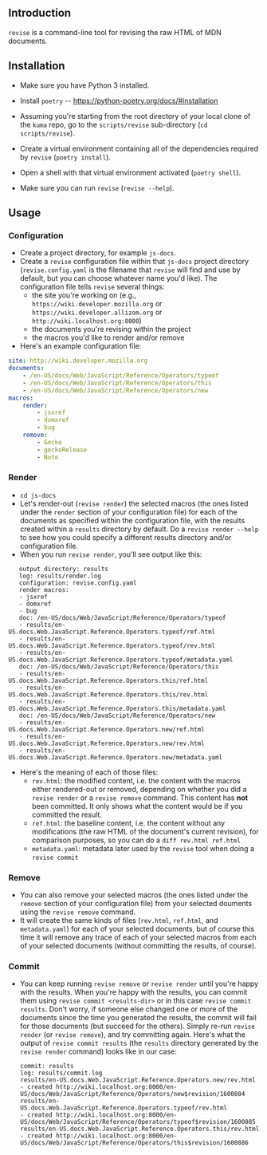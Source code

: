 ## Introduction

`revise` is a command-line tool for revising the raw HTML of MDN documents.

## Installation

- Make sure you have Python 3 installed.
- Install `poetry` -- https://python-poetry.org/docs/#installation

- Assuming you're starting from the root directory of your local clone of the `kuma` repo, go to the `scripts/revise` sub-directory (`cd scripts/revise`).
- Create a virtual environment containing all of the dependencies required by `revise` (`poetry install`).
- Open a shell with that virtual environment activated (`poetry shell`).
- Make sure you can run `revise` (`revise --help`).

## Usage

### Configuration
- Create a project directory, for example `js-docs`.
- Create a `revise` configuration file within that `js-docs` project directory (`revise.config.yaml` is the filename that `revise` will find and use by default, but you can choose whatever name you'd like). The configuration file tells `revise` several things:
   - the site you're working on (e.g., `https://wiki.developer.mozilla.org` or `https://wiki.developer.allizom.org` or `http://wiki.localhost.org:8000`)
   - the documents you're revising within the project
   - the macros you'd like to render and/or remove
- Here's an example configuration file:
```yaml
site: http://wiki.developer.mozilla.org
documents:
    - /en-US/docs/Web/JavaScript/Reference/Operators/typeof
    - /en-US/docs/Web/JavaScript/Reference/Operators/this
    - /en-US/docs/Web/JavaScript/Reference/Operators/new
macros:
    render:
        - jsxref
        - domxref
        - bug
    remove:
        - Gecko
        - geckoRelease
        - Note
```

### Render
- `cd js-docs`
- Let's render-out (`revise render`) the selected macros (the ones listed under the `render` section of your configuration file) for each of the documents as specified within the configuration file, with the results created within a `results` directory by default. Do a `revise render --help` to see how you could specify a different results directory and/or configuration file.
- When you run `revise render`, you'll see output like this:
```
   output directory: results
   log: results/render.log
   configuration: revise.config.yaml
   render macros:
   - jsxref
   - domxref
   - bug
   doc: /en-US/docs/Web/JavaScript/Reference/Operators/typeof
   - results/en-US.docs.Web.JavaScript.Reference.Operators.typeof/ref.html
   - results/en-US.docs.Web.JavaScript.Reference.Operators.typeof/rev.html
   - results/en-US.docs.Web.JavaScript.Reference.Operators.typeof/metadata.yaml
   doc: /en-US/docs/Web/JavaScript/Reference/Operators/this
   - results/en-US.docs.Web.JavaScript.Reference.Operators.this/ref.html
   - results/en-US.docs.Web.JavaScript.Reference.Operators.this/rev.html
   - results/en-US.docs.Web.JavaScript.Reference.Operators.this/metadata.yaml
   doc: /en-US/docs/Web/JavaScript/Reference/Operators/new
   - results/en-US.docs.Web.JavaScript.Reference.Operators.new/ref.html
   - results/en-US.docs.Web.JavaScript.Reference.Operators.new/rev.html
   - results/en-US.docs.Web.JavaScript.Reference.Operators.new/metadata.yaml
   ```
- Here's the meaning of each of those files:
   - `rev.html`: the modified content, i.e. the content with the macros either rendered-out or removed, depending on whether you did a `revise render` or a `revise remove` command. This content has **not** been committed. It only shows what the content would be if you committed the result.
   - `ref.html`: the baseline content, i.e. the content without any modifications (the raw HTML of the document's current revision), for comparison purposes, so you can do a `diff rev.html ref.html`
   - `metadata.yaml`: metadata later used by the `revise` tool when doing a `revise commit`

### Remove

- You can also remove your selected macros (the ones listed under the `remove` section of your configuration file) from your selected douments using the `revise remove` command.
- It will create the same kinds of files (`rev.html`, `ref.html`, and `metadata.yaml`) for each of your selected documents, but of course this time it will remove any trace of each of your selected macros from each of your selected documents (without committing the results, of course).

### Commit

- You can keep running `revise remove` or `revise render` until you're happy with the results. When you're happy with the results, you can commit them using `revise commit <results-dir>` or in this case `revise commit results`. Don't worry, if someone else changed one or more of the documents since the time you generated the results, the commit will fail for those documents (but succeed for the others). Simply re-run `revise render` (or `revise remove`), and try committing again. Here's what the output of `revise commit results` (the `results` directory generated by the `revise render` command) looks like in our case:
   ```
   commit: results
   log: results/commit.log
   results/en-US.docs.Web.JavaScript.Reference.Operators.new/rev.html
   - created http://wiki.localhost.org:8000/en-US/docs/Web/JavaScript/Reference/Operators/new$revision/1600884
   results/en-US.docs.Web.JavaScript.Reference.Operators.typeof/rev.html
   - created http://wiki.localhost.org:8000/en-US/docs/Web/JavaScript/Reference/Operators/typeof$revision/1600885
   results/en-US.docs.Web.JavaScript.Reference.Operators.this/rev.html
   - created http://wiki.localhost.org:8000/en-US/docs/Web/JavaScript/Reference/Operators/this$revision/1600886
   ```
